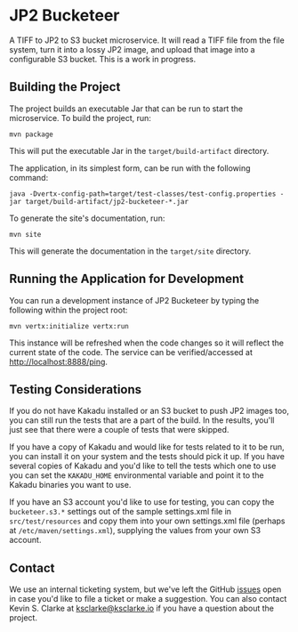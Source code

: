 # JP2 Bucketeer

A TIFF to JP2 to S3 bucket microservice. It will read a TIFF file from the file system, turn it into a lossy JP2 image, and upload that image into a configurable S3 bucket. This is a work in progress.

## Building the Project

The project builds an executable Jar that can be run to start the microservice. To build the project, run:

    mvn package

This will put the executable Jar in the `target/build-artifact` directory.

The application, in its simplest form, can be run with the following command:

    java -Dvertx-config-path=target/test-classes/test-config.properties -jar target/build-artifact/jp2-bucketeer-*.jar

To generate the site's documentation, run:

    mvn site

This will generate the documentation in the `target/site` directory.

## Running the Application for Development

You can run a development instance of JP2 Bucketeer by typing the following within the project root:

    mvn vertx:initialize vertx:run

This instance will be refreshed when the code changes so it will reflect the current state of the code. The service can be verified/accessed at [http://localhost:8888/ping](http://localhost:8888/ping).

## Testing Considerations

If you do not have Kakadu installed or an S3 bucket to push JP2 images too, you can still run the tests that are a part of the build. In the results, you'll just see that there were a couple of tests that were skipped.

If you have a copy of Kakadu and would like for tests related to it to be run, you can install it on your system and the tests should pick it up. If you have several copies of Kakadu and you'd like to tell the tests which one to use you can set the `KAKADU_HOME` environmental variable and point it to the Kakadu binaries you want to use.

If you have an S3 account you'd like to use for testing, you can copy the `bucketeer.s3.*` settings out of the sample settings.xml file in `src/test/resources` and copy them into your own settings.xml file (perhaps at `/etc/maven/settings.xml`), supplying the values from your own S3 account.

## Contact

We use an internal ticketing system, but we've left the GitHub [issues](https://github.com/UCLALibrary/jp2-bucketeer/issues) open in case you'd like to file a ticket or make a suggestion. You can also contact Kevin S. Clarke at <a href="mailto:ksclarke@ksclarke.io">ksclarke@ksclarke.io</a> if you have a question about the project.
